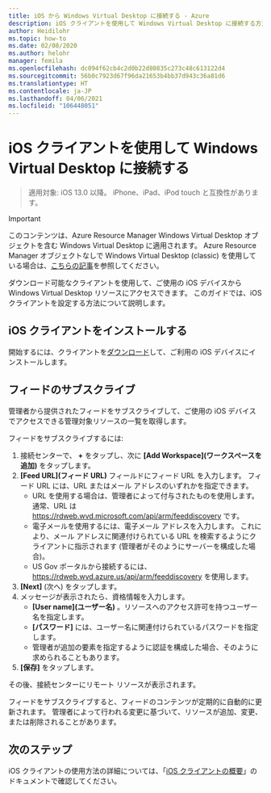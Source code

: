 ```yaml
---
title: iOS から Windows Virtual Desktop に接続する - Azure
description: iOS クライアントを使用して Windows Virtual Desktop に接続する方法。
author: Heidilohr
ms.topic: how-to
ms.date: 02/08/2020
ms.author: helohr
manager: femila
ms.openlocfilehash: dc094f62cb4c2d0b22d80835c273c48c613122d4
ms.sourcegitcommit: 56b0c7923d67f96da21653b4bb37d943c36a81d6
ms.translationtype: HT
ms.contentlocale: ja-JP
ms.lasthandoff: 04/06/2021
ms.locfileid: "106448051"
---
```

# <a name="connect-to-windows-virtual-desktop-with-the-ios-client"></a>iOS クライアントを使用して Windows Virtual Desktop に接続する

> 適用対象: iOS 13.0 以降。 iPhone、iPad、iPod touch と互換性があります。

>[!IMPORTANT]
>このコンテンツは、Azure Resource Manager Windows Virtual Desktop オブジェクトを含む Windows Virtual Desktop に適用されます。 Azure Resource Manager オブジェクトなしで Windows Virtual Desktop (classic) を使用している場合は、[こちらの記事](./virtual-desktop-fall-2019/connect-ios-2019.md)を参照してください。

ダウンロード可能なクライアントを使用して、ご使用の iOS デバイスから Windows Virtual Desktop リソースにアクセスできます。 このガイドでは、iOS クライアントを設定する方法について説明します。

## <a name="install-the-ios-client"></a>iOS クライアントをインストールする

開始するには、クライアントを[ダウンロード](https://aka.ms/rdios)して、ご利用の iOS デバイスにインストールします。

## <a name="subscribe-to-a-feed"></a>フィードのサブスクライブ

管理者から提供されたフィードをサブスクライブして、ご使用の iOS デバイスでアクセスできる管理対象リソースの一覧を取得します。

フィードをサブスクライブするには:

1. 接続センターで、 **+** をタップし、次に **[Add Workspace]\(ワークスペースを追加\)** をタップします。
2. **[Feed URL]\(フィード URL\)** フィールドにフィード URL を入力します。 フィード URL には、URL またはメール アドレスのいずれかを指定できます。
   - URL を使用する場合は、管理者によって付与されたものを使用します。 通常、URL は <https://rdweb.wvd.microsoft.com/api/arm/feeddiscovery> です。
   - 電子メールを使用するには、電子メール アドレスを入力します。 これにより、メール アドレスに関連付けられている URL を検索するようにクライアントに指示されます (管理者がそのようにサーバーを構成した場合)。
   - US Gov ポータルから接続するには、<https://rdweb.wvd.azure.us/api/arm/feeddiscovery> を使用します。
3. **[Next]** \(次へ\) をタップします。
4. メッセージが表示されたら、資格情報を入力します。
   - **[User name]\(ユーザー名\)** 。リソースへのアクセス許可を持つユーザー名を指定します。
   - **[パスワード]** には、ユーザー名に関連付けられているパスワードを指定します。
   - 管理者が追加の要素を指定するように認証を構成した場合、そのように求められることもあります。
5. **[保存]** をタップします。

その後、接続センターにリモート リソースが表示されます。

フィードをサブスクライブすると、フィードのコンテンツが定期的に自動的に更新されます。 管理者によって行われる変更に基づいて、リソースが追加、変更、または削除されることがあります。

## <a name="next-steps"></a>次のステップ

iOS クライアントの使用方法の詳細については、「[iOS クライアントの概要](/windows-server/remote/remote-desktop-services/clients/remote-desktop-ios/)」のドキュメントで確認してください。
